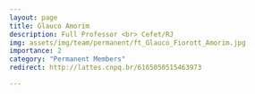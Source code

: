 ```yaml
---
layout: page
title: Glauco Amorim
description: Full Professor <br> Cefet/RJ
img: assets/img/team/permanent/ft_Glauco_Fiorott_Amorim.jpg
importance: 2
category: "Permanent Members"
redirect: http://lattes.cnpq.br/6165050515463973

---
```

